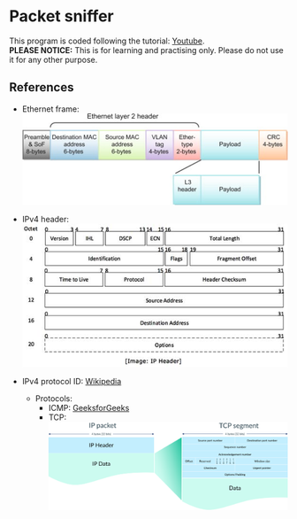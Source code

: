 # Packet sniffer
This program is coded following the tutorial: [Youtube](https://www.youtube.com/playlist?list=PL6gx4Cwl9DGDdduy0IPDDHYnUx66Vc4ed).  
**PLEASE NOTICE:** This is for learning and practising only. Please do not use it for any other purpose.

## References  
- Ethernet frame:  
![](./assets/ethernet-frame.jpg "Ethernet frame")  

- IPv4 header:  
![](./assets/ipv4-header.jpg "IPv4 header")

- IPv4 protocol ID: [Wikipedia](https://en.wikipedia.org/wiki/List_of_IP_protocol_numbers)
  - Protocols:
    - ICMP: [GeeksforGeeks](https://www.geeksforgeeks.org/internet-control-message-protocol-icmp/)
    - TCP: ![](./assets/tcp.svg)